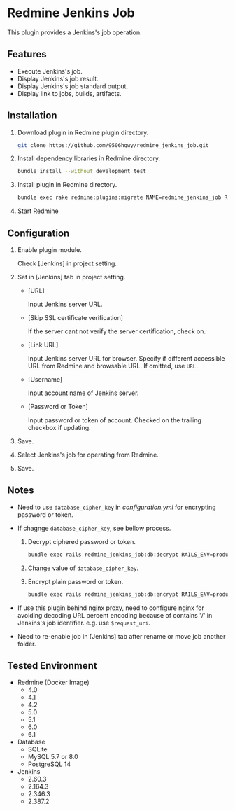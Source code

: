 # Redmine Jenkins Job

This plugin provides a Jenkins's job operation.

## Features

- Execute Jenkins's job.
- Display Jenkins's job result.
- Display Jenkins's job standard output.
- Display link to jobs, builds, artifacts.

## Installation

1. Download plugin in Redmine plugin directory.

   ```sh
   git clone https://github.com/9506hqwy/redmine_jenkins_job.git
   ```

2. Install dependency libraries in Redmine directory.

   ```sh
   bundle install --without development test
   ```

3. Install plugin in Redmine directory.

   ```sh
   bundle exec rake redmine:plugins:migrate NAME=redmine_jenkins_job RAILS_ENV=production
   ```

4. Start Redmine

## Configuration

1. Enable plugin module.

   Check [Jenkins] in project setting.

2. Set in [Jenkins] tab in project setting.

   - [URL]

     Input Jenkins server URL.

   - [Skip SSL certificate verification]

     If the server cant not verify the server certification, check on.

   - [Link URL]

     Input Jenkins server URL for browser.
     Specify if different accessible URL from Redmine and browsable URL.
     If omitted, use `URL`.

   - [Username]

     Input account name of Jenkins server.

   - [Password or Token]

     Input password or token of account.
     Checked on the trailing checkbox if updating.

3. Save.

4. Select Jenkins's job for operating from Redmine.

5. Save.

## Notes

- Need to use `database_cipher_key` in *configuration.yml* for encrypting password or token.

- If chagnge `database_cipher_key`, see bellow process.

  1. Decrypt ciphered password or token.

     ```sh
     bundle exec rails redmine_jenkins_job:db:decrypt RAILS_ENV=production
     ```

  2. Change value of `database_cipher_key`.

  3. Encrypt plain password or token.

     ```sh
     bundle exec rails redmine_jenkins_job:db:encrypt RAILS_ENV=production
     ```

- If use this plugin behind nginx proxy, need to configure nginx for avoiding decoding URL percent encoding
  because of contains '/' in Jenkins's job identifier. e.g. use `$request_uri`.

- Need to re-enable job in [Jenkins] tab after rename or move job another folder.

## Tested Environment

- Redmine (Docker Image)
  - 4.0
  - 4.1
  - 4.2
  - 5.0
  - 5.1
  - 6.0
  - 6.1
- Database
  - SQLite
  - MySQL 5.7 or 8.0
  - PostgreSQL 14
- Jenkins
  - 2.60.3
  - 2.164.3
  - 2.346.3
  - 2.387.2
